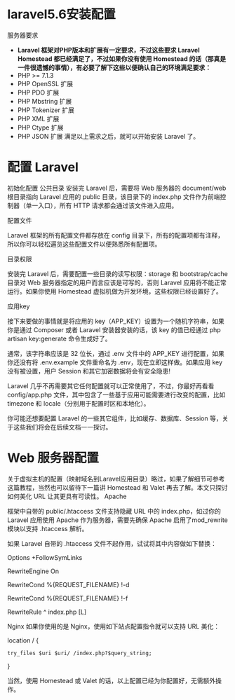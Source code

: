 # laravel5.6安装配置
服务器要求
- **Laravel 框架对PHP版本和扩展有一定要求，不过这些要求 Laravel Homestead 都已经满足了，不过如果你没有使用 Homestead 的话（那真是一件很遗憾的事情），有必要了解下这些以便确认自己的环境满足要求：**
- PHP >= 7.1.3
- PHP OpenSSL 扩展
- PHP PDO 扩展
- PHP Mbstring 扩展
- PHP Tokenizer 扩展
- PHP XML 扩展
- PHP Ctype 扩展
- PHP JSON 扩展
满足以上需求之后，就可以开始安装 Laravel 了。

# 配置 Laravel
初始化配置
公共目录
安装完 Laravel 后，需要将 Web 服务器的 document/web 根目录指向 Laravel 应用的 public 目录，该目录下的 index.php 文件作为前端控制器（单一入口），所有 HTTP 请求都会通过该文件进入应用。

配置文件

Laravel 框架的所有配置文件都存放在 config 目录下，所有的配置项都有注释，所以你可以轻松遍览这些配置文件以便熟悉所有配置项。

目录权限

安装完 Laravel 后，需要配置一些目录的读写权限：storage 和 bootstrap/cache 目录对 Web 服务器指定的用户而言应该是可写的，否则 Laravel 应用将不能正常运行。如果你使用 Homestead 虚拟机做为开发环境，这些权限已经设置好了。

应用key

接下来要做的事情就是将应用的 key（APP_KEY）设置为一个随机字符串，如果你是通过 Composer 或者 Laravel 安装器安装的话，该 key 的值已经通过 php artisan key:generate 命令生成好了。

通常，该字符串应该是 32 位长，通过 .env 文件中的 APP_KEY 进行配置，如果你还没有将 .env.example 文件重命名为 .env，现在立即这样做。如果应用 key 没有被设置，用户 Session 和其它加密数据将会有安全隐患!

Laravel 几乎不再需要其它任何配置就可以正常使用了，不过，你最好再看看 config/app.php 文件，其中包含了一些基于应用可能需要进行改变的配置，比如 timezone 和 locale（分别用于配置时区和本地化）。

你可能还想要配置 Laravel 的一些其它组件，比如缓存、数据库、Session 等，关于这些我们将会在后续文档一一探讨。

# Web 服务器配置
关于虚拟主机的配置（映射域名到Laravel应用目录）略过，如果了解细节可参考这篇教程，当然也可以留待下一篇讲 Homestead 和 Valet 再去了解。本文只探讨如何美化 URL 让其更具有可读性。
Apache

框架中自带的 public/.htaccess 文件支持隐藏 URL 中的 index.php，如过你的 Laravel 应用使用 Apache 作为服务器，需要先确保 Apache 启用了mod_rewrite 模块以支持 .htaccess 解析。

如果 Laravel 自带的 .htaccess 文件不起作用，试试将其中内容做如下替换：

Options +FollowSymLinks

RewriteEngine On

RewriteCond %{REQUEST_FILENAME} !-d

RewriteCond %{REQUEST_FILENAME} !-f

RewriteRule ^ index.php [L]

Nginx
如果你使用的是 Nginx，使用如下站点配置指令就可以支持 URL 美化：

  location / {

    try_files $uri $uri/ /index.php?$query_string;
    
  }

  
当然，使用 Homestead 或 Valet 的话，以上配置已经为你配置好，无需额外操作。
